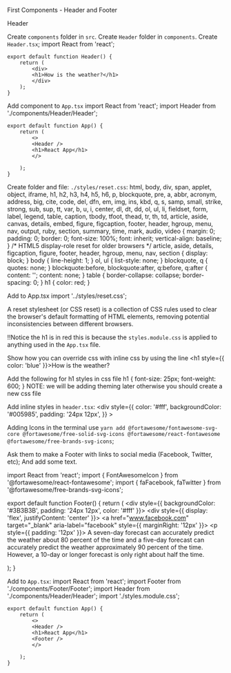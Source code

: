 First Components - Header and Footer

Header

Create `components` folder in `src`.
Create `Header` folder in `components`.
Create `Header.tsx`;
    import React from 'react';

    export default function Header() {
        return (
            <div>
            <h1>How is the weather?</h1>
            </div>
        );
    }

Add component to `App.tsx`
    import React from 'react';
    import Header from './components/Header/Header';

    export default function App() {
        return (
            <>
            <Header />
            <h1>React App</h1>
            </>

        );
    }

Create folder and file: `./styles/reset.css`:
    html, body, div, span, applet, object, iframe,
    h1, h2, h3, h4, h5, h6, p, blockquote, pre,
    a, abbr, acronym, address, big, cite, code,
    del, dfn, em, img, ins, kbd, q, s, samp,
    small, strike, strong, sub, sup, tt, var,
    b, u, i, center,
    dl, dt, dd, ol, ul, li,
    fieldset, form, label, legend,
    table, caption, tbody, tfoot, thead, tr, th, td,
    article, aside, canvas, details, embed, 
    figure, figcaption, footer, header, hgroup, 
    menu, nav, output, ruby, section, summary,
    time, mark, audio, video {
        margin: 0;
        padding: 0;
        border: 0;
        font-size: 100%;
        font: inherit;
        vertical-align: baseline;
    }
    /* HTML5 display-role reset for older browsers */
    article, aside, details, figcaption, figure, 
    footer, header, hgroup, menu, nav, section {
        display: block;
    }
    body {
        line-height: 1;
    }
    ol, ul {
        list-style: none;
    }
    blockquote, q {
        quotes: none;
    }
    blockquote:before, blockquote:after,
    q:before, q:after {
        content: '';
        content: none;
    }
    table {
        border-collapse: collapse;
        border-spacing: 0;
    }
    h1 {
        color: red;
    }

Add to App.tsx
    import '../styles/reset.css';

A reset stylesheet (or CSS reset) is a collection of CSS rules used to clear the browser's default formatting of HTML elements, removing potential inconsistencies between different browsers.

!!Notice the h1 is in red this is because the `styles.module.css` is applied to anything used in the `App.tsx` file.

Show how you can override css with inline css by using the line
    <h1 style={{ color: 'blue' }}>How is the weather?</h1>

Add the following for h1 styles in css file
    h1 {
        font-size: 25px;
        font-weight: 600;
    }
NOTE: we will be adding theming later otherwise you should create a new css file 

Add inline styles in `header.tsx`:
    <div style={{
        color: '#fff',
        backgroundColor: '#005985',
        padding: '24px 12px',
        }}
    >

Adding Icons in the terminal use `yarn add @fortawesome/fontawesome-svg-core @fortawesome/free-solid-svg-icons @fortawesome/react-fontawesome @fortawesome/free-brands-svg-icons`;


Ask them to make a Footer with links to social media (Facebook, Twitter, etc);
And add some text.

import React from 'react';
import { FontAwesomeIcon } from '@fortawesome/react-fontawesome';
import { faFacebook, faTwitter } from '@fortawesome/free-brands-svg-icons';

export default function Footer() {
  return (
    <div style={{ backgroundColor: '#3B3B3B', padding: '24px 12px', color: '#fff' }}>
      <div style={{ display: 'flex', justifyContent: 'center' }}>
        <a href="www.facebook.com" target="_blank" aria-label="facebook" style={{ marginRight: '12px' }}>
          <FontAwesomeIcon icon={faFacebook} size="2x" color="#fff" />
        </a>
        <a href="www.twitter.com" target="_blank" aria-label="twitter">
          <FontAwesomeIcon icon={faTwitter} size="2x" color="#fff" />
        </a>
      </div>
      <p style={{ padding: '12px' }}>
        A seven-day forecast can accurately predict the weather about 80 percent of the time
        and a five-day forecast can accurately predict the weather approximately 90 percent
        of the time. However, a 10-day or longer forecast is only right about half the time.
      </p>
    </div>
  );
}

Add to `App.tsx`:
    import React from 'react';
    import Footer from './components/Footer/Footer';
    import Header from './components/Header/Header';
    import './styles.module.css';

    export default function App() {
        return (
            <>
            <Header />
            <h1>React App</h1>
            <Footer />
            </>

        );
    }
